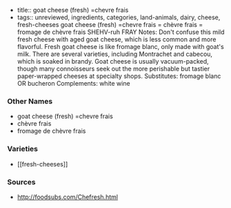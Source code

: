 - title:: goat cheese (fresh) =chevre frais
- tags:: unreviewed, ingredients, categories, land-animals, dairy, cheese, fresh-cheeses
goat cheese (fresh) =chevre frais = chèvre frais = fromage de chèvre frais SHEHV-ruh FRAY Notes: Don't confuse this mild fresh cheese with aged goat cheese, which is less common and more flavorful. Fresh goat cheese is like fromage blanc, only made with goat's milk. There are several varieties, including Montrachet and cabecou, which is soaked in brandy. Goat cheese is usually vacuum-packed, though many connoisseurs seek out the more perishable but tastier paper-wrapped cheeses at specialty shops. Substitutes: fromage blanc OR bucheron Complements: white wine

### Other Names

* goat cheese (fresh) =chevre frais
* chèvre frais
* fromage de chèvre frais

### Varieties

* [[fresh-cheeses]]

### Sources
* http://foodsubs.com/Chefresh.html
